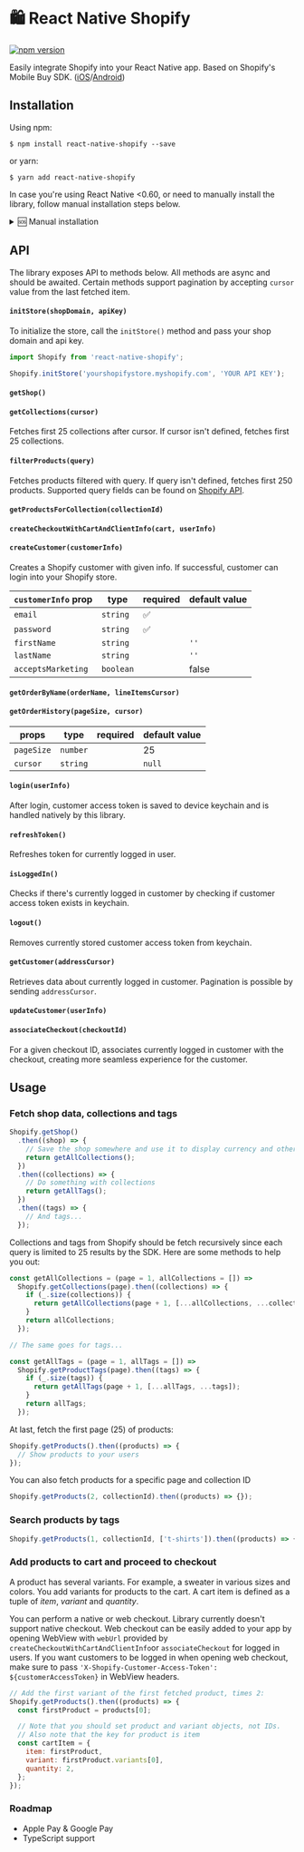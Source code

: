 # 🛍️ React Native Shopify

[![npm version](https://img.shields.io/npm/v/react-native-shopify)](https://www.npmjs.com/package/shopify)

Easily integrate Shopify into your React Native app. Based on Shopify's Mobile Buy SDK. ([iOS](https://github.com/Shopify/mobile-buy-sdk-ios)/[Android](https://github.com/Shopify/mobile-buy-sdk-android/))

## Installation

Using npm:

```
$ npm install react-native-shopify --save
```

or yarn:

```
$ yarn add react-native-shopify
```

In case you're using React Native <0.60, or need to manually install the library, follow manual installation steps below.

<details>
<summary>🆘 Manual installation</summary>

#### iOS

```sh
  target 'YourAwesomeProject' do
    # …
    pod 'RNShopify', :path => '../node_modules/react-native-shopify'
  end
```

#### Android

1. Add the import and link the package in `MainActivity.java`

   ```java
    import com.reactnativeshopify.RNShopifyPackage; // <- add RNShopify import

    public class MainApplication extends Application implements ReactApplication {

      // …

      @Override
      protected List<ReactPackage> getPackages() {
        @SuppressWarnings("UnnecessaryLocalVariable")
        List<ReactPackage> packages = new PackageList(this).getPackages();
        // …
        packages.add(new RNShopifyPackage()); // <- add RNShopify package
        return packages;
      }

      // …
   }
   ```

2. Append the following lines to `android/settings.gradle`:

   ```java
   include ':react-native-shopify'
   project(':react-native-shopify').projectDir = new File(rootProject.projectDir,  '../node_modules/react-native-shopify/android')
   ```

3. Insert the following lines inside the dependencies block in `android/app/build.gradle`:

   ```java
   dependencies {
      // ...
      implementation project(':react-native-shopify')
    }
   ```

   </details>

## API

The library exposes API to methods below. All methods are async and should be awaited. Certain methods support pagination by accepting `cursor` value from the last fetched item.

#### `initStore(shopDomain, apiKey)`

To initialize the store, call the `initStore()` method and pass your shop domain and api key.

```javascript
import Shopify from 'react-native-shopify';

Shopify.initStore('yourshopifystore.myshopify.com', 'YOUR API KEY');
```

#### `getShop()`

#### `getCollections(cursor)`

Fetches first 25 collections after cursor. If cursor isn't defined, fetches first 25 collections.

#### `filterProducts(query)`

Fetches products filtered with query. If query isn't defined, fetches first 250 products. Supported query fields can be found on [Shopify API](https://shopify.dev/api/admin-graphql/2022-04/queries/products#argument-products-query).

#### `getProductsForCollection(collectionId)`

#### `createCheckoutWithCartAndClientInfo(cart, userInfo)`

#### `createCustomer(customerInfo)`

Creates a Shopify customer with given info. If successful, customer can login into your Shopify store.

| `customerInfo` prop | type      | required | default value |
| ------------------- | --------- | -------- | ------------- |
| `email`             | `string`  | ✅       |               |
| `password`          | `string`  | ✅       |               |
| `firstName`         | `string`  |          | `''`          |
| `lastName`          | `string`  |          | `''`          |
| `acceptsMarketing`  | `boolean` |          | false         |

#### `getOrderByName(orderName, lineItemsCursor)`

#### `getOrderHistory(pageSize, cursor)`

| props      | type     | required | default value |
| ---------- | -------- | -------- | ------------- |
| `pageSize` | `number` |          | 25            |
| `cursor`   | `string` |          | `null`        |

#### `login(userInfo)`

After login, customer access token is saved to device keychain and is handled natively by this library.

#### `refreshToken()`

Refreshes token for currently logged in user.

#### `isLoggedIn()`

Checks if there's currently logged in customer by checking if customer access token exists in keychain.

#### `logout()`

Removes currently stored customer access token from keychain.

#### `getCustomer(addressCursor)`

Retrieves data about currently logged in customer. Pagination is possible by sending `addressCursor`.

#### `updateCustomer(userInfo)`

#### `associateCheckout(checkoutId)`

For a given checkout ID, associates currently logged in customer with the checkout, creating more seamless experience for the customer.

## Usage

### Fetch shop data, collections and tags

```javascript
Shopify.getShop()
  .then((shop) => {
    // Save the shop somewhere and use it to display currency and other info
    return getAllCollections();
  })
  .then((collections) => {
    // Do something with collections
    return getAllTags();
  })
  .then((tags) => {
    // And tags...
  });
```

Collections and tags from Shopify should be fetch recursively since each query is
limited to 25 results by the SDK. Here are some methods to help you out:

```javascript
const getAllCollections = (page = 1, allCollections = []) =>
  Shopify.getCollections(page).then((collections) => {
    if (_.size(collections)) {
      return getAllCollections(page + 1, [...allCollections, ...collections]);
    }
    return allCollections;
  });

// The same goes for tags...

const getAllTags = (page = 1, allTags = []) =>
  Shopify.getProductTags(page).then((tags) => {
    if (_.size(tags)) {
      return getAllTags(page + 1, [...allTags, ...tags]);
    }
    return allTags;
  });
```

At last, fetch the first page (25) of products:

```javascript
Shopify.getProducts().then((products) => {
  // Show products to your users
});
```

You can also fetch products for a specific page and collection ID

```javascript
Shopify.getProducts(2, collectionId).then((products) => {});
```

### Search products by tags

```javascript
Shopify.getProducts(1, collectionId, ['t-shirts']).then((products) => {});
```

### Add products to cart and proceed to checkout

A product has several variants. For example, a sweater in various sizes and colors. You add
variants for products to the cart. A cart item is defined as a tuple of _item_, _variant_ and _quantity_.

You can perform a native or web checkout. Library currently doesn't support native checkout.
Web checkout can be easily added to your app by opening WebView with `webUrl` provided by `createCheckoutWithCartAndClientInfo`or `associateCheckout` for logged in users.
If you want customers to be logged in when opening web checkout, make sure to pass
`'X-Shopify-Customer-Access-Token': ${customerAccessToken}` in WebView headers.

```javascript
// Add the first variant of the first fetched product, times 2:
Shopify.getProducts().then((products) => {
  const firstProduct = products[0];

  // Note that you should set product and variant objects, not IDs.
  // Also note that the key for product is item
  const cartItem = {
    item: firstProduct,
    variant: firstProduct.variants[0],
    quantity: 2,
  };
});
```

### Roadmap

- Apple Pay & Google Pay
- TypeScript support
